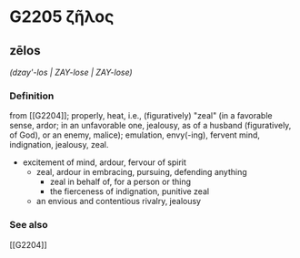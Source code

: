 # G2205 ζῆλος

## zēlos

_(dzay'-los | ZAY-lose | ZAY-lose)_

### Definition

from [[G2204]]; properly, heat, i.e., (figuratively) "zeal" (in a favorable sense, ardor; in an unfavorable one, jealousy, as of a husband (figuratively, of God), or an enemy, malice); emulation, envy(-ing), fervent mind, indignation, jealousy, zeal.

- excitement of mind, ardour, fervour of spirit
  - zeal, ardour in embracing, pursuing, defending anything
    - zeal in behalf of, for a person or thing
    - the fierceness of indignation, punitive zeal
  - an envious and contentious rivalry, jealousy

### See also

[[G2204]]

